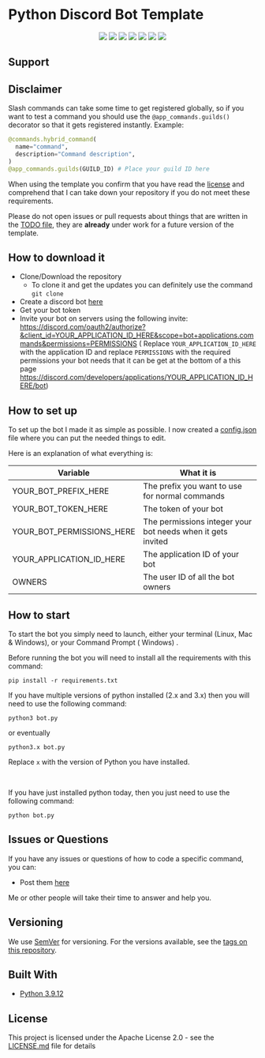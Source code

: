 # Python Discord Bot Template

<p align="center">
  <a href="//discord.gg/ucX86j7jt6"><img src="https://img.shields.io/discord/759077526168535123?logo=discord"></a>
  <a href="//github.com/offsetkeyz/new-dan-shan-bot/releases"><img src="https://img.shields.io/github/v/release/offsetkeyz/new-dan-shan-bot?include_prereleases"></a>
  <a href="//github.com/offsetkeyz/new-dan-shan-bot/commits/master"><img src="https://img.shields.io/github/last-commit/offsetkeyz/new-dan-shan-bot"></a>
  <a href="//github.com/offsetkeyz/new-dan-shan-bot/releases"><img src="https://img.shields.io/github/downloads/offsetkeyz/new-dan-shan-bot/total"></a>
  <a href="//github.com/kkrypt0nn/Python-Discord-Bot-Template/blob/main/LICENSE.md"><img src="https://img.shields.io/github/license/offsetkeyz/new-dan-shan-bot"></a>
  <a href="//github.com/offsetkeyz/new-dan-shan-bot"><img src="https://img.shields.io/github/languages/code-size/offsetkeyz/new-dan-shan-bot"></a>
  <a href="//github.com/offsetkeyz/new-dan-shan-bot/issues"><img src="https://img.shields.io/github/issues-raw/offsetkeyz/new-dan-shan-bot"></a>
</p>


## Support


## Disclaimer

Slash commands can take some time to get registered globally, so if you want to test a command you should use
the `@app_commands.guilds()` decorator so that it gets registered instantly. Example:

```py
@commands.hybrid_command(
  name="command",
  description="Command description",
)
@app_commands.guilds(GUILD_ID) # Place your guild ID here
```

When using the template you confirm that you have read the [license](LICENSE.md) and comprehend that I can take down
your repository if you do not meet these requirements.

Please do not open issues or pull requests about things that are written in the [TODO file](TODO.md), they are **already** under work for a future version of the template.

## How to download it

* Clone/Download the repository
    * To clone it and get the updates you can definitely use the command
      `git clone`
* Create a discord bot [here](https://discord.com/developers/applications)
* Get your bot token
* Invite your bot on servers using the following invite:
  https://discord.com/oauth2/authorize?&client_id=YOUR_APPLICATION_ID_HERE&scope=bot+applications.commands&permissions=PERMISSIONS (
  Replace `YOUR_APPLICATION_ID_HERE` with the application ID and replace `PERMISSIONS` with the required permissions
  your bot needs that it can be get at the bottom of a this
  page https://discord.com/developers/applications/YOUR_APPLICATION_ID_HERE/bot)

## How to set up

To set up the bot I made it as simple as possible. I now created a [config.json](config.json) file where you can put the
needed things to edit.

Here is an explanation of what everything is:

| Variable                  | What it is                                                            |
| ------------------------- | ----------------------------------------------------------------------|
| YOUR_BOT_PREFIX_HERE      | The prefix you want to use for normal commands                        |
| YOUR_BOT_TOKEN_HERE       | The token of your bot                                                 |
| YOUR_BOT_PERMISSIONS_HERE | The permissions integer your bot needs when it gets invited           |
| YOUR_APPLICATION_ID_HERE  | The application ID of your bot                                        |
| OWNERS                    | The user ID of all the bot owners                                     |


## How to start

To start the bot you simply need to launch, either your terminal (Linux, Mac & Windows), or your Command Prompt (
Windows)
.

Before running the bot you will need to install all the requirements with this command:

```
pip install -r requirements.txt
```

If you have multiple versions of python installed (2.x and 3.x) then you will need to use the following command:

```
python3 bot.py
```

or eventually

```
python3.x bot.py
```
Replace `x` with the version of Python you have installed.

<br>

If you have just installed python today, then you just need to use the following command:

```
python bot.py
```

## Issues or Questions

If you have any issues or questions of how to code a specific command, you can:

* Post them [here](https://github.com/offsetkeyz/new-dan-shan-bot/issues)

Me or other people will take their time to answer and help you.

## Versioning

We use [SemVer](http://semver.org) for versioning. For the versions available, see
the [tags on this repository](https://github.com/kkrypt0nn/Python-Discord-Bot-Template/tags).

## Built With

* [Python 3.9.12](https://www.python.org/)

## License

This project is licensed under the Apache License 2.0 - see the [LICENSE.md](LICENSE.md) file for details
